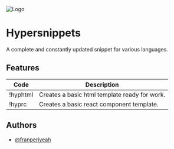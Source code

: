 
![Logo](https://i.postimg.cc/Y9vwrsf8/hypersnippetslogo.png)

    
# Hypersnippets

A complete and constantly updated snippet for various languages.

## Features

| Code        | Description |
| ----------- | ----------- |
| !hyphtml    | Creates a basic html template ready for work.   |
| !hyprc      | Creates a basic react component template.       |

  
## Authors

- [@franperiyeah](https://www.github.com/franperiyeah)

  